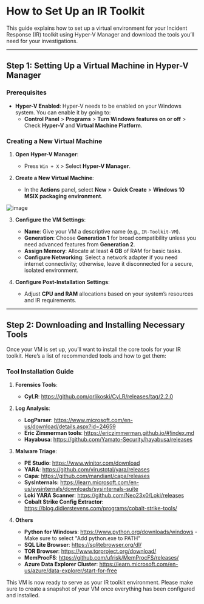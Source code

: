 # How to Set Up an IR Toolkit

This guide explains how to set up a virtual environment for your Incident Response (IR) toolkit using Hyper-V Manager and download the tools you’ll need for your investigations.

---

## Step 1: Setting Up a Virtual Machine in Hyper-V Manager

### Prerequisites

- **Hyper-V Enabled**: Hyper-V needs to be enabled on your Windows system. You can enable it by going to:
  - **Control Panel** > **Programs** > **Turn Windows features on or off** > Check **Hyper-V** and **Virtual Machine Platform**.

### Creating a New Virtual Machine

1. **Open Hyper-V Manager**:
   - Press `Win + X` > Select **Hyper-V Manager**.

2. **Create a New Virtual Machine**:
   - In the **Actions** panel, select **New** > **Quick Create** > **Windows 10 MSIX packaging environment**.
  
![image](https://github.com/user-attachments/assets/79c578a2-ed1c-40ac-88a8-76607698ee60)


3. **Configure the VM Settings**:
   - **Name**: Give your VM a descriptive name (e.g., `IR-Toolkit-VM`).
   - **Generation**: Choose **Generation 1** for broad compatibility unless you need advanced features from **Generation 2**.
   - **Assign Memory**: Allocate at least **4 GB** of RAM for basic tasks.
   - **Configure Networking**: Select a network adapter if you need internet connectivity; otherwise, leave it disconnected for a secure, isolated environment.

4. **Configure Post-Installation Settings**:
   - Adjust **CPU and RAM** allocations based on your system’s resources and IR requirements.

---

## Step 2: Downloading and Installing Necessary Tools

Once your VM is set up, you’ll want to install the core tools for your IR toolkit. Here’s a list of recommended tools and how to get them:

### Tool Installation Guide

1. **Forensics Tools**:
   - **CyLR**: https://github.com/orlikoski/CyLR/releases/tag/2.2.0

2. **Log Analysis**:
   - **LogParser**: https://www.microsoft.com/en-us/download/details.aspx?id=24659
   - **Eric Zimmerman tools**: https://ericzimmerman.github.io/#!index.md
   - **Hayabusa**: https://github.com/Yamato-Security/hayabusa/releases
     
3. **Malware Triage**:
   - **PE Studio**: https://www.winitor.com/download
   - **YARA**: https://github.com/virustotal/yara/releases
   - **Capa**: https://github.com/mandiant/capa/releases
   - **SysInternals:** https://learn.microsoft.com/en-us/sysinternals/downloads/sysinternals-suite
   - **Loki YARA Scanner**: https://github.com/Neo23x0/Loki/releases
   - **Cobalt Strike Config Extractor**: https://blog.didierstevens.com/programs/cobalt-strike-tools/

4. **Others**
   - **Python for Windows**: https://www.python.org/downloads/windows - Make sure to select "Add python.exe to PATH"
   - **SQL Lite Browser**: https://sqlitebrowser.org/dl/
   - **TOR Browser**: https://www.torproject.org/download/
   - **MemProcFS**: https://github.com/ufrisk/MemProcFS/releases/
   - **Azure Data Explorer Cluster**: https://learn.microsoft.com/en-us/azure/data-explorer/start-for-free
     
This VM is now ready to serve as your IR toolkit environment. Please make sure to create a snapshot of your VM once everything has been configured and installed.

